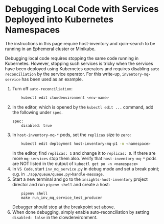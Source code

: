 # Debugging Local Code with Services Deployed into Kubernetes Namespaces
The instructions in this page require host-inventory and xjoin-search to be running in an Ephemeral cluster or Minikube.

Debugging local code requires stopping the same code running in Kubernetes.  However, stopping such services is tricky when the services have been deployed using Kubernetes operators and requires disabling `auto reconciliation` by the service operator.  For this write-up, `inventory-mq-service` has been used as an example.

1. Turn off `auto-reconciliation`:
    ```bash
        kubectl edit clowdenvironment <env-name>
    ```
2. In the editor, which is opened by the `kubectl edit ...` command, add the following under `spec`.
    ```
    spec:
        disabled: true
    ```
3. In `host-inventory-mq-*` pods, set the `replicas` size to `zero`:
    ```bash
        kubectl edit deployment host-inventory-mq-p1 -n <namespace>
    ```
    In the editor, find `replicas: 1` and change it to `replicas: 0`.
    If there are more `mq-services` stop them also.
    Verify that `host-inventory-mq-*` pods are NOT listed in the output of `kubectl get po -n <namespace>`
4. In `VS Code`, start `inv_mq_service.py` in debug mode and set a break point; e.g. in `./app/queue/queue.py>handle-message`.
5. Start a new terminal and go to the `insights-host-inventory` project director and run `pipenv shell` and create a host:
    ```
        pipenv shell
        make run_inv_mq_service_test_producer
    ```
    Debugger should stop at the breakpoint set above.
6.  When done debugging, simply enable auto-reconciliation by setting `disabled: false` in the clowdenvironment.
